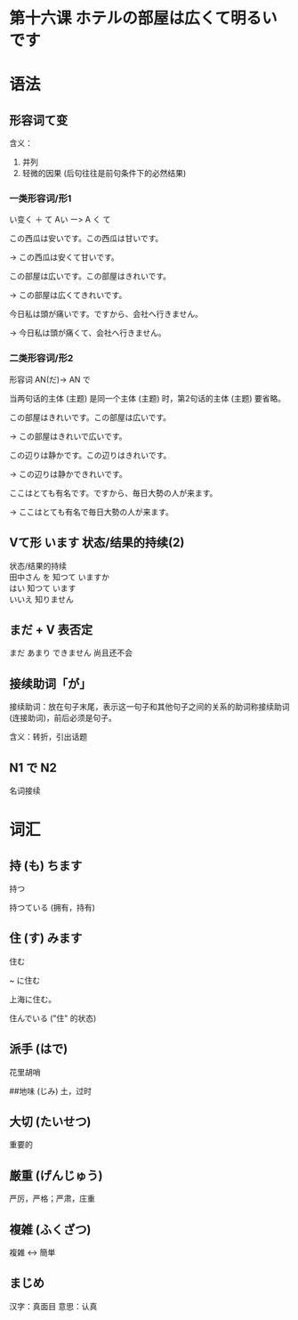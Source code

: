# 第十六课 ホテルの部屋は広くて明るいです

# 语法

## 形容词て变

含义：

1. 并列
2. 轻微的因果 (后句往往是前句条件下的必然结果)

### 一类形容词/形1

い变く ＋ て   Aい ー> A く て

この西瓜は安いです。この西瓜は甘いです。

-> この西瓜は安くて甘いです。

この部屋は広いです。この部屋はきれいです。

-> この部屋は広くてきれいです。

今日私は頭が痛いです。ですから、会社へ行きません。

-> 今日私は頭が痛くて、会社へ行きません。

### 二类形容词/形2

形容词 AN(だ)-> AN で

当两句话的主体 (主题) 是同一个主体 (主题) 时，第2句话的主体 (主题) 要省略。

この部屋はきれいです。この部屋は広いです。

-> この部屋はきれいで広いです。

この辺りは静かです。この辺りはきれいです。

-> この辺りは静かできれいです。

ここはとても有名です。ですから、毎日大勢の人が来ます。

-> ここはとても有名で毎日大勢の人が来ます。

## Vて形 います 状态/结果的持续(2)
状态/结果的持续  
田中さん を 知つて いますか  
はい 知つて います  
いいえ 知りません  
## まだ + V 表否定
まだ あまり できません 尚且还不会
## 接续助词「が」
接续助词：放在句子末尾，表示这一句子和其他句子之间的关系的助词称接续助词 (连接助词)，前后必须是句子。

含义：转折，引出话题
## N1 で N2 
名词接续
# 词汇
## 持 (も) ちます
持つ

持つている (拥有，持有)

## 住 (す) みます
住む

~ に住む

上海に住む。

住んでいる ("住" 的状态)
## 派手 (はで)
花里胡哨

##地味 (じみ)
土，过时

## 大切 (たいせつ)
重要的
## 厳重 (げんじゅう)
严厉，严格；严肃，庄重
## 複雑 (ふくざつ)
複雑 <-> 簡単
## まじめ
汉字：真面目 意思：认真
